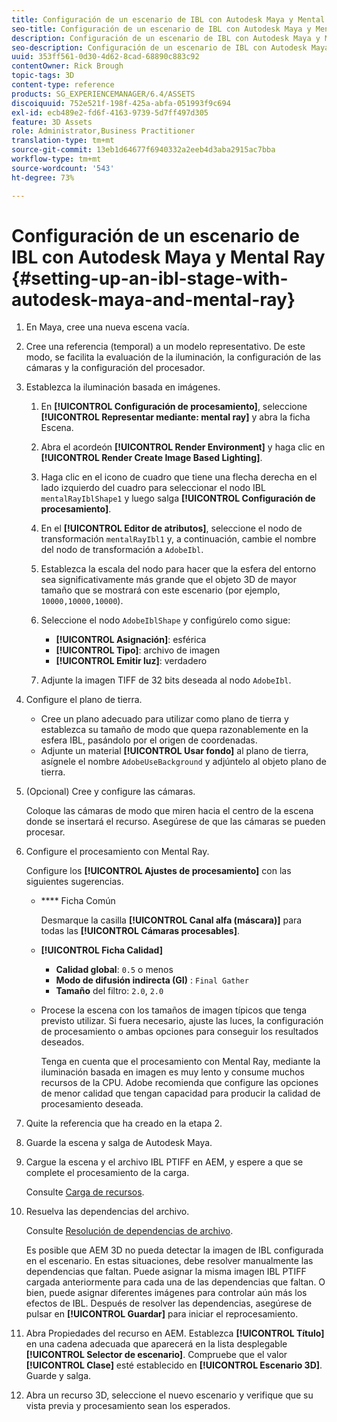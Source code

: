 ```yaml
---
title: Configuración de un escenario de IBL con Autodesk Maya y Mental Ray
seo-title: Configuración de un escenario de IBL con Autodesk Maya y Mental Ray
description: Configuración de un escenario de IBL con Autodesk Maya y Mental Ray
seo-description: Configuración de un escenario de IBL con Autodesk Maya y Mental Ray
uuid: 353ff561-0d30-4d62-8cad-68890c883c92
contentOwner: Rick Brough
topic-tags: 3D
content-type: reference
products: SG_EXPERIENCEMANAGER/6.4/ASSETS
discoiquuid: 752e521f-198f-425a-abfa-051993f9c694
exl-id: ecb489e2-fd6f-4163-9739-5d7ff497d305
feature: 3D Assets
role: Administrator,Business Practitioner
translation-type: tm+mt
source-git-commit: 13eb1d64677f6940332a2eeb4d3aba2915ac7bba
workflow-type: tm+mt
source-wordcount: '543'
ht-degree: 73%

---
```


# Configuración de un escenario de IBL con Autodesk Maya y Mental Ray {#setting-up-an-ibl-stage-with-autodesk-maya-and-mental-ray}

1. En Maya, cree una nueva escena vacía.

1. Cree una referencia (temporal) a un modelo representativo. De este modo, se facilita la evaluación de la iluminación, la configuración de las cámaras y la configuración del procesador.
1. Establezca la iluminación basada en imágenes.

   1. En **[!UICONTROL Configuración de procesamiento]**, seleccione **[!UICONTROL Representar mediante: mental ray]** y abra la ficha Escena.
   1. Abra el acordeón **[!UICONTROL Render Environment]** y haga clic en **[!UICONTROL Render Create Image Based Lighting]**.
   1. Haga clic en el icono de cuadro que tiene una flecha derecha en el lado izquierdo del cuadro para seleccionar el nodo IBL `mentalRayIblShape1` y luego salga **[!UICONTROL Configuración de procesamiento]**.
   1. En el **[!UICONTROL Editor de atributos]**, seleccione el nodo de transformación `mentalRayIbl1` y, a continuación, cambie el nombre del nodo de transformación a `AdobeIbl`.
   1. Establezca la escala del nodo para hacer que la esfera del entorno sea significativamente más grande que el objeto 3D de mayor tamaño que se mostrará con este escenario (por ejemplo, `10000,10000,10000`).
   1. Seleccione el nodo `AdobeIblShape` y configúrelo como sigue:

      * **[!UICONTROL Asignación]**: esférica
      * **[!UICONTROL Tipo]**: archivo de imagen
      * **[!UICONTROL Emitir luz]**: verdadero
   1. Adjunte la imagen TIFF de 32 bits deseada al nodo `AdobeIbl`.


1. Configure el plano de tierra.

   * Cree un plano adecuado para utilizar como plano de tierra y establezca su tamaño de modo que quepa razonablemente en la esfera IBL, pasándolo por el origen de coordenadas.
   * Adjunte un material **[!UICONTROL Usar fondo]** al plano de tierra, asígnele el nombre `AdobeUseBackground` y adjúntelo al objeto plano de tierra.

1. (Opcional) Cree y configure las cámaras.

   Coloque las cámaras de modo que miren hacia el centro de la escena donde se insertará el recurso. Asegúrese de que las cámaras se pueden procesar.

1. Configure el procesamiento con Mental Ray.

   Configure los **[!UICONTROL Ajustes de procesamiento]** con las siguientes sugerencias.

   * **** Ficha Común

      Desmarque la casilla **[!UICONTROL Canal alfa (máscara)]** para todas las **[!UICONTROL Cámaras procesables]**.

   * **[!UICONTROL Ficha Calidad]**

      * **Calidad global**: `0.5` o menos
      * **Modo de difusión indirecta (GI)** :  `Final Gather`
      * **Tamaño**  del filtro:  `2.0`,  `2.0`
   * Procese la escena con los tamaños de imagen típicos que tenga previsto utilizar. Si fuera necesario, ajuste las luces, la configuración de procesamiento o ambas opciones para conseguir los resultados deseados.

      Tenga en cuenta que el procesamiento con Mental Ray, mediante la iluminación basada en imagen es muy lento y consume muchos recursos de la CPU. Adobe recomienda que configure las opciones de menor calidad que tengan capacidad para producir la calidad de procesamiento deseada.


1. Quite la referencia que ha creado en la etapa 2. 

1. Guarde la escena y salga de Autodesk Maya.

1. Cargue la escena y el archivo IBL PTIFF en AEM, y espere a que se complete el procesamiento de la carga.

   Consulte [Carga de recursos](managing-assets-touch-ui.md#uploading-assets).

1. Resuelva las dependencias del archivo.

   Consulte [Resolución de dependencias de archivo](resolve-file-dependencies.md).

   Es posible que AEM 3D no pueda detectar la imagen de IBL configurada en el escenario. En estas situaciones, debe resolver manualmente las dependencias que faltan. Puede asignar la misma imagen IBL PTIFF cargada anteriormente para cada una de las dependencias que faltan. O bien, puede asignar diferentes imágenes para controlar aún más los efectos de IBL. Después de resolver las dependencias, asegúrese de pulsar en **[!UICONTROL Guardar]** para iniciar el reprocesamiento. 

1. Abra Propiedades del recurso en AEM. Establezca **[!UICONTROL Título]** en una cadena adecuada que aparecerá en la lista desplegable **[!UICONTROL Selector de escenario]**. Compruebe que el valor **[!UICONTROL Clase]** esté establecido en **[!UICONTROL Escenario 3D]**. Guarde y salga.

1. Abra un recurso 3D, seleccione el nuevo escenario y verifique que su vista previa y procesamiento sean los esperados.
